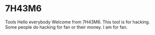 # 7H43M6
Tools
Hello everybody 
Welcome from 7H43M6. This tool is for hacking. Some people do hacking for fan or their money.
I am for fan.
